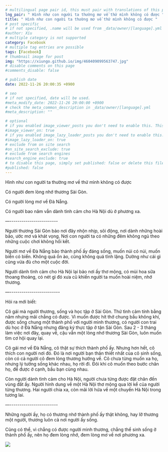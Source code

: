 ```yaml
---
# multilingual page pair id, this must pair with translations of this page. (This name must be unique)
lng_pair: " Hình như con người ta thường mơ về thứ mình không có được "
title: " Hình như con người ta thường mơ về thứ mình không có được "
# post specific
# if not specified, .name will be used from _data/owner/[language].yml
#author: Xíu
# multiple category is not supported
category: Facebook
# multiple tag entries are possible
tags: [Facebook]
# thumbnail image for post
img: "https://xiungo.github.io/img/460409099563747.jpg"
# disable comments on this page
#comments_disable: false

# publish date
date: 2022-11-26 20:00:35 +0900

# seo
# if not specified, date will be used.
#meta_modify_date: 2022-11-26 20:00:00 +0900
# check the meta_common_description in _data/owner/[language].yml
#meta_description: ""

# optional
# if you enabled image_viewer_posts you don't need to enable this. This is only if image_viewer_posts = false
#image_viewer_on: true
# if you enabled image_lazy_loader_posts you don't need to enable this. This is only if image_lazy_loader_posts = false
#image_lazy_loader_on: true
# exclude from on site search
#on_site_search_exclude: true
# exclude from search engines
#search_engine_exclude: true
# to disable this page, simply set published: false or delete this file
#published: false
---
```

Hình như con người ta thường mơ về thứ mình không có được

Có người đem lòng nhớ thương Sài Gòn.

Có người lòng mơ về Đà Nẵng.

Có người bao năm vẫn dành tình cảm cho Hà Nội dù ở phương xa.

—------------------------

Người thương Sài Gòn bảo nơi đây nhộn nhịp, sôi động, nơi dành những hoài bão, ước mơ và khát vọng. Nơi con người ta có những đêm không ngủ theo những cuộc chơi không hồi kết.

Người mơ về Đà Nẵng bảo thành phố ấy đáng sống, muốn núi có núi, muốn biển có biển. Không quá ồn ào, cũng không quá tĩnh lặng. Dường như cái gì cũng vừa đủ cho một cuộc đời.

Người dành tình cảm cho Hà Nội lại bảo nơi ấy thơ mộng, có mùi hoa sữa thoang thoảng, có nét gì đó xưa cũ khiến người ta muốn hoài niệm, nhớ thương.

—-------------------------

Hỏi ra mới biết:

Cô gái mà người thương, sống và học tập ở Sài Gòn. Thứ tình cảm tính bằng năm nhưng mãi chẳng có được. Vì muốn được hít thở chung bầu không khí, được sống chung một thành phố với người mình thương, có người con trai dù học ở Đà Nẵng nhưng đăng ký thực tập ở tận Sài Gòn. Sau 2 - 3 tháng làm việc nơi đây, quay về, cậu vẫn một lòng nhớ thương Sài Gòn, luôn muốn tìm cơ hội quay lại.

Cô gái mơ về Đà Nẵng, cô thật sự thích thành phố ấy. Nhưng hơn hết, cô thích con người nơi đó. Đó là nơi người bạn thân thiết nhất của cô sinh sống, còn có cả người cô đem lòng thương hướng về. Cô chưa từng muốn xa họ, nhưng lý tưởng sống khác nhau, họ rời đi. Đôi khi cô muốn theo bước chân họ, để được ở cạnh, bầu bạn cùng nhau.

Còn người dành tình cảm cho Hà Nội, người chưa từng được đặt chân đến vùng đất ấy. Người hình dung về một Hà Nội thơ mộng qua lời kể của người từng thương. Hai người chia xa, còn mãi lời hứa về một chuyến Hà Nội trong tương lai.

—------------------------

Những người ấy, họ có thương nhớ thành phố ấy thật không, hay lỡ thương một người, thương luôn cả nơi người ấy sống.

Cũng có thể, vì chẳng có được người mình thương, chẳng thể sinh sống ở thành phố ấy, nên họ đem lòng nhớ, đem lòng mơ về nơi phương xa.

<!-- outline-end -->

<img src= "https://xiungo.github.io/img/460409099563747.jpg">


